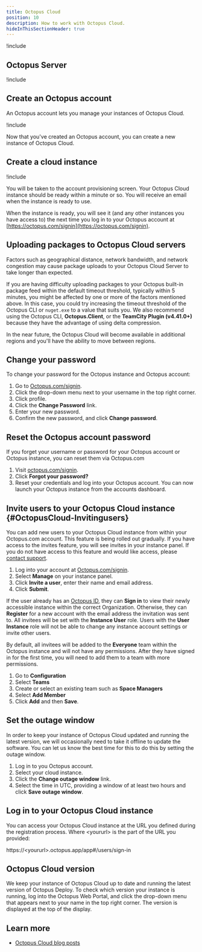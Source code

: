 ```yaml
---
title: Octopus Cloud
position: 10
description: How to work with Octopus Cloud.
hideInThisSectionHeader: true
---
```


!include <octopus-cloud>

## Octopus Server

!include <octopus-server>

## Create an Octopus account

An Octopus account lets you manage your instances of Octopus Cloud.

!include <octopus-account>

Now that you've created an Octopus account, you can create a new instance of Octopus Cloud.

## Create a cloud instance

!include <octopus-cloud-instance>

You will be taken to the account provisioning screen. Your Octopus Cloud instance should be ready within a minute or so. You will receive an email when the instance is ready to use.

When the instance is ready, you will see it (and any other instances you have access to) the next time you log in to your Octopus account at [https://octopus.com/signin](https://octopus.com/signin).

## Uploading packages to Octopus Cloud servers

Factors such as geographical distance, network bandwidth, and network congestion may cause package uploads to your Octopus Cloud Server to take longer than expected.

If you are having difficulty uploading packages to your Octopus built-in package feed within the default timeout threshold, typically within 5 minutes, you might be affected by one or more of the factors mentioned above. In this case, you could try increasing the timeout threshold of the Octopus CLI or `nuget.exe` to a value that suits you. We also recommend using the Octopus CLI, **Octopus.Client**, or the **TeamCity Plugin (v4.41.0+)** because they have the advantage of using delta compression.

In the near future, the Octopus Cloud will become available in additional regions and you'll have the ability to move between regions.

## Change your password

To change your password for the Octopus instance and Octopus account:

1. Go to [Octopus.com/signin](https://octopus.com/signin).
1. Click the drop-down menu next to your username in the top right corner.
1. Click profile.
1. Click the **Change Password** link.
1. Enter your new password.
1. Confirm the new password, and click **Change password**.

## Reset the Octopus account password

If you forget your username or password for your Octopus account or Octopus instance, you can reset them via Octopus.com

1. Visit [octopus.com/signin](https://Octopus.com/signin).
1. Click **Forgot your password?**
1. Reset your credentials and log into your Octopus account. You can now launch your Octopus instance from the accounts dashboard.

## Invite users to your Octopus Cloud instance {#OctopusCloud-Invitingusers}

You can add new users to your Octopus Cloud instance from within your Octopus.com account. This feature is being rolled out gradually. If you have access to the invites feature, you will see invites in your instance panel. If you do not have access to this feature and would like access, please [contact support](https://octopus.com/support).

1. Log into your account at [Octopus.com/signin](https://octopus.com/signin).
1. Select **Manage** on your instance panel.
1. Click **Invite a user**, enter their name and email address.
1. Click **Submit**.

If the user already has an [Octopus ID](/docs/security/authentication/octopusid-authentication.md), they can **Sign in** to view their newly accessible instance within the correct Organization. Otherwise, they can **Register** for a new account with the email address the invitation was sent to.  All invitees will be set with the **Instance User** role. Users with the **User Instance** role will not be able to change any instance account settings or invite other users.

By default, all invitees will be added to the **Everyone** team within the Octopus instance and will not have any permissions. After they have signed in for the first time, you will need to add them to a team with more permissions.

1. Go to **Configuration**
1. Select **Teams**
1. Create or select an existing team such as **Space Managers**
1. Select **Add Member**
1. Click **Add** and then **Save**.

## Set the outage window

In order to keep your instance of Octopus Cloud updated and running the latest version, we will occasionally need to take it offline to update the software. You can let us know the best time for this to do this by setting the outage window.

1. Log in to you Octopus account.
1. Select your cloud instance.
1. Click the **Change outage window** link.
1. Select the time in UTC, providing a window of at least two hours and click **Save outage window**.

## Log in to your Octopus Cloud instance

You can access your Octopus Cloud instance at the URL you defined during the registration process. Where \<yoururl\> is the part of the URL you provided:

https://\<yoururl\>.octopus.app/app#/users/sign-in

## Octopus Cloud version

We keep your instance of Octopus Cloud up to date and running the latest version of Octopus Deploy. To check which version your instance is running, log into the Octopus Web Portal, and click the drop-down menu that appears next to your name in the top right corner. The version is displayed at the top of the display.

## Learn more

- [Octopus Cloud blog posts](https://octopus.com/blog/tag/octopus%20Cloud)
